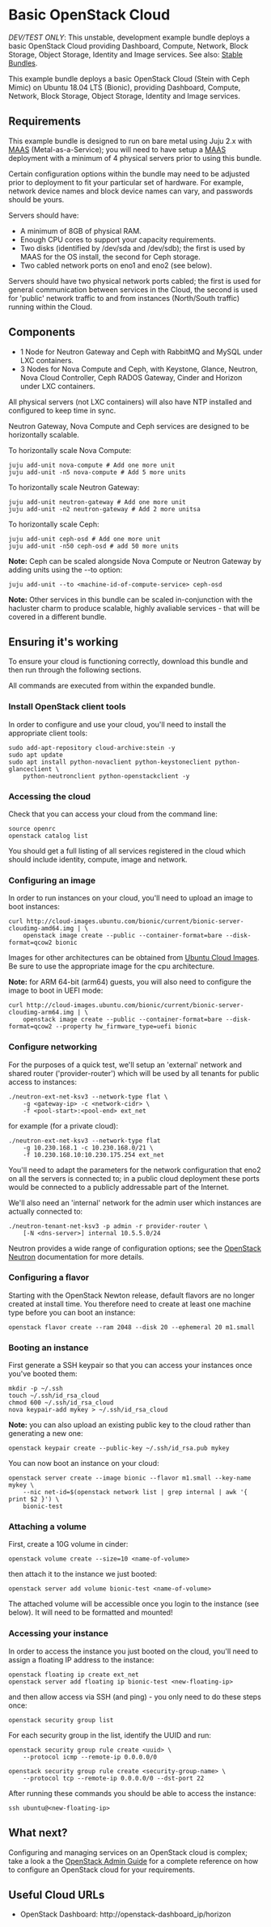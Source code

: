 # Basic OpenStack Cloud

*DEV/TEST ONLY*: This unstable, development example bundle deploys a basic OpenStack Cloud providing Dashboard, Compute, Network, Block Storage, Object Storage, Identity and Image services. See also: [Stable Bundles](https://jujucharms.com/u/openstack-charmers).

This example bundle deploys a basic OpenStack Cloud (Stein with Ceph Mimic) on Ubuntu 18.04 LTS (Bionic), providing Dashboard, Compute, Network, Block Storage, Object Storage, Identity and Image services.

## Requirements

This example bundle is designed to run on bare metal using Juju 2.x with [MAAS][] (Metal-as-a-Service); you will need to have setup a [MAAS][] deployment with a minimum of 4 physical servers prior to using this bundle.

Certain configuration options within the bundle may need to be adjusted prior to deployment to fit your particular set of hardware. For example, network device names and block device names can vary, and passwords should be yours.

Servers should have:

 - A minimum of 8GB of physical RAM.
 - Enough CPU cores to support your capacity requirements.
 - Two disks (identified by /dev/sda and /dev/sdb); the first is used by MAAS for the OS install, the second for Ceph storage.
 - Two cabled network ports on eno1 and eno2 (see below).

Servers should have two physical network ports cabled; the first is used for general communication between services in the Cloud, the second is used for 'public' network traffic to and from instances (North/South traffic) running within the Cloud.

## Components

 - 1 Node for Neutron Gateway and Ceph with RabbitMQ and MySQL under LXC containers.
 - 3 Nodes for Nova Compute and Ceph, with Keystone, Glance, Neutron, Nova Cloud Controller, Ceph RADOS Gateway, Cinder and Horizon under LXC containers.

All physical servers (not LXC containers) will also have NTP installed and configured to keep time in sync.

Neutron Gateway, Nova Compute and Ceph services are designed to be horizontally scalable.

To horizontally scale Nova Compute:

    juju add-unit nova-compute # Add one more unit
    juju add-unit -n5 nova-compute # Add 5 more units

To horizontally scale Neutron Gateway:

    juju add-unit neutron-gateway # Add one more unit
    juju add-unit -n2 neutron-gateway # Add 2 more unitsa

To horizontally scale Ceph:

    juju add-unit ceph-osd # Add one more unit
    juju add-unit -n50 ceph-osd # add 50 more units

**Note:** Ceph can be scaled alongside Nova Compute or Neutron Gateway by adding units using the --to option:

    juju add-unit --to <machine-id-of-compute-service> ceph-osd

**Note:** Other services in this bundle can be scaled in-conjunction with the hacluster charm to produce scalable, highly avaliable services - that will be covered in a different bundle.

## Ensuring it's working

To ensure your cloud is functioning correctly, download this bundle and then run through the following sections.

All commands are executed from within the expanded bundle.

### Install OpenStack client tools

In order to configure and use your cloud, you'll need to install the appropriate client tools:

    sudo add-apt-repository cloud-archive:stein -y
    sudo apt update
    sudo apt install python-novaclient python-keystoneclient python-glanceclient \
        python-neutronclient python-openstackclient -y

### Accessing the cloud

Check that you can access your cloud from the command line:

    source openrc
    openstack catalog list

You should get a full listing of all services registered in the cloud which should include identity, compute, image and network.

### Configuring an image

In order to run instances on your cloud, you'll need to upload an image to boot instances:

    curl http://cloud-images.ubuntu.com/bionic/current/bionic-server-cloudimg-amd64.img | \
        openstack image create --public --container-format=bare --disk-format=qcow2 bionic

Images for other architectures can be obtained from [Ubuntu Cloud Images][].  Be sure to use the appropriate image for the cpu architecture.

**Note:** for ARM 64-bit (arm64) guests, you will also need to configure the image to boot in UEFI mode:

    curl http://cloud-images.ubuntu.com/bionic/current/bionic-server-cloudimg-arm64.img | \
        openstack image create --public --container-format=bare --disk-format=qcow2 --property hw_firmware_type=uefi bionic

### Configure networking

For the purposes of a quick test, we'll setup an 'external' network and shared router ('provider-router') which will be used by all tenants for public access to instances:

    ./neutron-ext-net-ksv3 --network-type flat \
        -g <gateway-ip> -c <network-cidr> \
        -f <pool-start>:<pool-end> ext_net

for example (for a private cloud):

    ./neutron-ext-net-ksv3 --network-type flat
        -g 10.230.168.1 -c 10.230.168.0/21 \
        -f 10.230.168.10:10.230.175.254 ext_net

You'll need to adapt the parameters for the network configuration that eno2 on all the servers is connected to; in a public cloud deployment these ports would be connected to a publicly addressable part of the Internet.

We'll also need an 'internal' network for the admin user which instances are actually connected to:

    ./neutron-tenant-net-ksv3 -p admin -r provider-router \
        [-N <dns-server>] internal 10.5.5.0/24

Neutron provides a wide range of configuration options; see the [OpenStack Neutron][] documentation for more details.

### Configuring a flavor

Starting with the OpenStack Newton release, default flavors are no longer created at install time. You therefore need to create at least one machine type before you can boot an instance:

    openstack flavor create --ram 2048 --disk 20 --ephemeral 20 m1.small

### Booting an instance

First generate a SSH keypair so that you can access your instances once you've booted them:

    mkdir -p ~/.ssh
    touch ~/.ssh/id_rsa_cloud
    chmod 600 ~/.ssh/id_rsa_cloud
    nova keypair-add mykey > ~/.ssh/id_rsa_cloud

**Note:** you can also upload an existing public key to the cloud rather than generating a new one:

    openstack keypair create --public-key ~/.ssh/id_rsa.pub mykey

You can now boot an instance on your cloud:

    openstack server create --image bionic --flavor m1.small --key-name mykey \
        --nic net-id=$(openstack network list | grep internal | awk '{ print $2 }') \
        bionic-test

### Attaching a volume

First, create a 10G volume in cinder:

    openstack volume create --size=10 <name-of-volume>

then attach it to the instance we just booted:

    openstack server add volume bionic-test <name-of-volume>

The attached volume will be accessible once you login to the instance (see below).  It will need to be formatted and mounted!

### Accessing your instance

In order to access the instance you just booted on the cloud, you'll need to assign a floating IP address to the instance:

    openstack floating ip create ext_net
    openstack server add floating ip bionic-test <new-floating-ip>

and then allow access via SSH (and ping) - you only need to do these steps once:

    openstack security group list

For each security group in the list, identify the UUID and run:


    openstack security group rule create <uuid> \
        --protocol icmp --remote-ip 0.0.0.0/0

    openstack security group rule create <security-group-name> \
        --protocol tcp --remote-ip 0.0.0.0/0 --dst-port 22

After running these commands you should be able to access the instance:

    ssh ubuntu@<new-floating-ip>

## What next?

Configuring and managing services on an OpenStack cloud is complex; take a look a the [OpenStack Admin Guide][] for a complete reference on how to configure an OpenStack cloud for your requirements.

## Useful Cloud URLs

 - OpenStack Dashboard: http://openstack-dashboard_ip/horizon

[MAAS]: http://maas.ubuntu.com/docs
[Simplestreams]: https://launchpad.net/simplestreams
[OpenStack Neutron]: http://docs.openstack.org/admin-guide-cloud/content/ch_networking.html
[OpenStack Admin Guide]: http://docs.openstack.org/user-guide-admin/content
[Ubuntu Cloud Images]: http://cloud-images.ubuntu.com/bionic/current/
